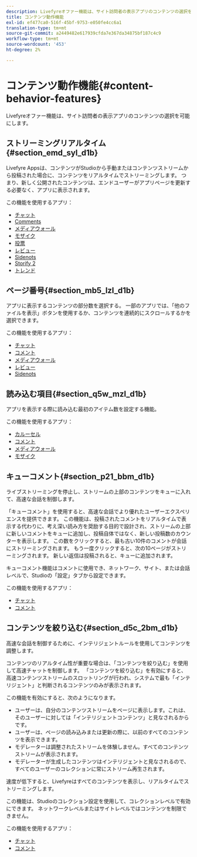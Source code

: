 ```yaml
---
description: Livefyreオファー機能は、サイト訪問者の表示アプリのコンテンツの選択を可能にします。
title: コンテンツ動作機能
exl-id: ef477ca0-516f-45bf-9753-e050fe4cc6a1
translation-type: tm+mt
source-git-commit: a2449482e617939cfda7e367da34875bf187c4c9
workflow-type: tm+mt
source-wordcount: '453'
ht-degree: 2%

---
```


# コンテンツ動作機能{#content-behavior-features}

Livefyreオファー機能は、サイト訪問者の表示アプリのコンテンツの選択を可能にします。

## ストリーミングリアルタイム{#section_emd_syl_d1b}

Livefyre Appsは、コンテンツがStudioから手動またはコンテンツストリームから投稿された場合に、コンテンツをリアルタイムでストリーミングします。 つまり、新しく公開されたコンテンツは、エンドユーザーがアプリページを更新する必要なく、アプリに表示されます。

この機能を使用するアプリ：

* [チャット](/help/using/c-about-apps/c-chat-app/c-chat-app.md#c_chat_app)
* [Comments](/help/using/c-about-apps/c-comments/c-comments.md)
* [メディアウォール](/help/using/c-about-apps/c-media-wall-app/c-media-wall-app.md#c_media_wall_app)
* [モザイク](/help/using/c-about-apps/c-mosaic-app/c-mosaic-app.md#c_mosaic_app)
* [投票](/help/using/c-about-apps/c-polls-app/c-polls-app.md#c_polls_app)
* [レビュー](/help/using/c-about-apps/c-reviews-app/c-reviews-app.md#c_reviews_app)
* [Sidenots](/help/using/c-about-apps/c-sidenotes-app/c-sidenotes-app.md#c_sidenotes_app)
* [Storify 2](/help/using/c-about-apps/c-storify2/c-storify2.md#c_storify2)
* [トレンド](/help/using/c-about-apps/c-trending-app/c-trending-app.md#c_trending_app)

## ページ番号{#section_mb5_lzl_d1b}

アプリに表示するコンテンツの部分数を選択する。 一部のアプリでは、「他のファイルを表示」ボタンを使用するか、コンテンツを連続的にスクロールするかを選択できます。

この機能を使用するアプリ：

* [チャット](/help/using/c-about-apps/c-chat-app/c-chat-app.md#c_chat_app)
* [コメント](/help/using/c-about-apps/c-comments/c-comments.md)
* [メディアウォール](/help/using/c-about-apps/c-media-wall-app/c-media-wall-app.md#c_media_wall_app)
* [レビュー](/help/using/c-about-apps/c-reviews-app/c-reviews-app.md#c_reviews_app)
* [Sidenots](/help/using/c-about-apps/c-sidenotes-app/c-sidenotes-app.md#c_sidenotes_app)

## 読み込む項目{#section_q5w_mzl_d1b}

アプリを表示する際に読み込む最初のアイテム数を設定する機能。

この機能を使用するアプリ：

* [カルーセル](/help/using/c-about-apps/c-carousel-app/c-carousel-app.md#c_carousel_app)
* [コメント](/help/using/c-about-apps/c-comments/c-comments.md)
* [メディアウォール](/help/using/c-about-apps/c-media-wall-app/c-media-wall-app.md#c_media_wall_app)
* [モザイク](/help/using/c-about-apps/c-mosaic-app/c-mosaic-app.md#c_mosaic_app)

## キューコメント{#section_p21_bbm_d1b}

ライブストリーミングを停止し、ストリームの上部のコンテンツをキューに入れて、高速な会話を制御します。

「キューコメント」を使用すると、高速な会話でより優れたユーザーエクスペリエンスを提供できます。 この機能は、投稿されたコメントをリアルタイムで表示する代わりに、考え深い読み方を奨励する目的で設計され、ストリームの上部に新しいコメントをキューに追加し、投稿自体ではなく、新しい投稿数のカウンターを表示します。 この数をクリックすると、最も古い10件のコメントが会話にストリーミングされます。 もう一度クリックすると、次の10ページがストリーミングされます。 新しい返信は投稿されると、キューに追加されます。

キューコメント機能はコメントに使用でき、ネットワーク、サイト、または会話レベルで、Studioの「設定」タブから設定できます。

この機能を使用するアプリ：

* [チャット](/help/using/c-about-apps/c-chat-app/c-chat-app.md#c_chat_app)
* [コメント](/help/using/c-about-apps/c-comments/c-comments.md)

## コンテンツを絞り込む{#section_d5c_2bm_d1b}

高速な会話を制御するために、インテリジェントルールを使用してコンテンツを調整します。

コンテンツのリアルタイム性が重要な場合は、「コンテンツを絞り込む」を使用して高速チャットを制御します。 「コンテンツを絞り込む」を有効にすると、高速コンテンツストリームのスロットリングが行われ、システムで最も「インテリジェント」と判断されるコンテンツのみが表示されます。

この機能を有効にすると、次のようになります。

* ユーザーは、自分のコンテンツストリームをページに表示します。これは、そのユーザーに対しては「インテリジェントコンテンツ」と見なされるからです。
* ユーザーは、ページの読み込みまたは更新の際に、以前のすべてのコンテンツを表示できます。
* モデレーターは調整されたストリームを体験しません。すべてのコンテンツストリームが表示されます。
* モデレーターが生成したコンテンツはインテリジェントと見なされるので、すべてのユーザーのコレクションに常にストリーム再生されます。

速度が低下すると、Livefyreはすべてのコンテンツを表示し、リアルタイムでストリーミングします。

この機能は、Studioのコレクション設定を使用して、コレクションレベルで有効にできます。 ネットワークレベルまたはサイトレベルではコンテンツを制限できません。

この機能を使用するアプリ：

* [チャット](/help/using/c-about-apps/c-chat-app/c-chat-app.md#c_chat_app)
* [コメント](/help/using/c-about-apps/c-comments/c-comments.md)
